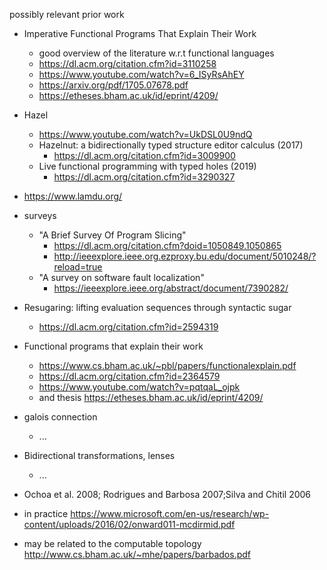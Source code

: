 

possibly relevant prior work
 * Imperative Functional Programs That Explain Their Work
   * good overview of the literature w.r.t functional languages
   * https://dl.acm.org/citation.cfm?id=3110258
   * https://www.youtube.com/watch?v=6_ISyRsAhEY
   * https://arxiv.org/pdf/1705.07678.pdf
   * https://etheses.bham.ac.uk/id/eprint/4209/
 * Hazel
   * https://www.youtube.com/watch?v=UkDSL0U9ndQ
   * Hazelnut: a bidirectionally typed structure editor calculus (2017)
     * https://dl.acm.org/citation.cfm?id=3009900
   * Live functional programming with typed holes (2019)
     * https://dl.acm.org/citation.cfm?id=3290327
 * https://www.lamdu.org/
 * surveys
   * "A Brief Survey Of Program Slicing"
     * https://dl.acm.org/citation.cfm?doid=1050849.1050865
     * http://ieeexplore.ieee.org.ezproxy.bu.edu/document/5010248/?reload=true
   * "A survey on software fault localization"
     * https://ieeexplore.ieee.org/abstract/document/7390282/

 * Resugaring: lifting evaluation sequences through syntactic sugar
   * https://dl.acm.org/citation.cfm?id=2594319

 * Functional programs that explain their work
   * https://www.cs.bham.ac.uk/~pbl/papers/functionalexplain.pdf
   * https://dl.acm.org/citation.cfm?id=2364579
   * https://www.youtube.com/watch?v=pqtqaL_ojpk
   * and thesis https://etheses.bham.ac.uk/id/eprint/4209/
 * galois connection
   * ...
 * Bidirectional transformations, lenses
   * ...
   
 * Ochoa et al. 2008; Rodrigues and Barbosa 2007;Silva and Chitil 2006
 
 * in practice https://www.microsoft.com/en-us/research/wp-content/uploads/2016/02/onward011-mcdirmid.pdf
 * may be related to the computable topology http://www.cs.bham.ac.uk/~mhe/papers/barbados.pdf
